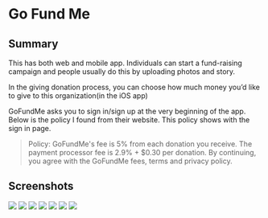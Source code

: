 # Go Fund Me

## Summary
This has both web and mobile app.
Individuals can start a fund-raising campaign and people usually do this by uploading photos and story. 

In the giving donation process, you can choose how much money you’d like to give to this organization(in the iOS app) 


GoFundMe asks you to sign in/sign up at the very beginning of the app. 
Below is the policy I found from their website.
This policy shows with the sign in page.

> Policy:
> GoFundMe's fee is 5% from each donation you receive. The payment processor fee is 2.9% + $0.30 per donation. By continuing, you agree with the GoFundMe fees, terms and privacy policy.

## Screenshots
![](./img/gofundme01.png)
![](./img/gofundme02.png)
![](./img/gofundme03.png)
![](./img/gofundme04.png)
![](./img/gofundme05.png)
![](./img/gofundme06.png)
![](./img/gofundme07.png)
